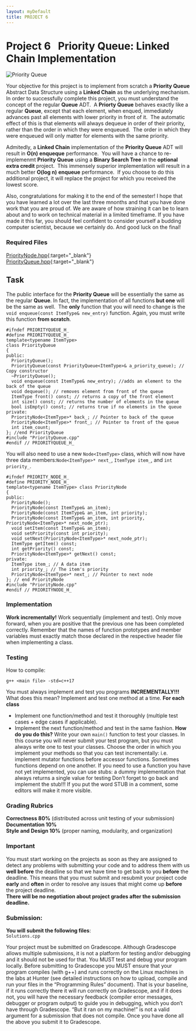 ```yaml
---
layout: myDefault
title: PROJECT 6
---
```


# Project 6 &nbsp; Priority Queue: Linked Chain Implementation
![Priority Queue](https://challengepost-s3-challengepost.netdna-ssl.com/photos/production/software_photos/000/935/494/datas/original.png)  
  
Your objective for this project is to implement from scratch a **Priority Queue** Abstract Data Structure using a **Linked Chain** as the underlying mechanism.  In order to successfully complete this project, you must understand the concept of the regular **Queue** ADT. &nbsp;A **Priorty Queue** behaves exactly like a regular **Queue**, except that each element, when enqued, immediately advances past all elements with lower priority in front of it. &nbsp;The automatic effect of this is that elements will always dequeue in order of their priority, rather than the order in which they were enqueued. &nbsp;The order in which they were enqueued will only matter for elements with the same priority.  

Admitedly, a **Linked Chain** implementation of the **Priority Queue** ADT will result in **O(n)** **enqueque** performance. &nbsp;You will have a chance to re-implemenmt **Priority Queue** using a **Binary Search Tree** in the **optional extra credit** project. &nbsp;This immensely superior implementation will result in a much better **O(log n)** **enqueue** performance. &nbsp;If you choose to do this additional project, it will replace the project for which you received the lowest score.  

Also, congratulations for making it to the end of the semester! I hope that you have learned a lot over the last three mnonths and that you have done work that you are proud of.  We are aware of how straining it can be to learn about and to work on technical material in a limited timeframe.  If you have made it this far, you should feel confident to consider yourself a budding computer scientist, because we certainly do. And good luck on the final!

### Required Files
[PriorityNode.hpp](PriorityNode.hpp){:target="_blank"}  
[PriorityQueue.hpp](PriorityQueue.hpp){:target="_blank"}

## Task
The public interface for the **Priority Queue** will be essentially the same as the regular **Queue**.  In fact, the implementation of all functions **but one** will be the same as well. &nbsp;The **only** function that you will need to change is the `void enqueue(const ItemType& new_entry)` function. Again, you must write this function **from scratch**.  
```
#ifndef PRIORITYQUEUE_H_
#define PRIORITYQUEUE_H_
template<typename ItemType>
class PriorityQueue
{
public:
  PriorityQueue();
  PriorityQueue(const PriorityQueue<ItemType>& a_priority_queue); // Copy constructor
  ~PriorityQueue();
  void enqueue(const ItemType& new_entry); //adds an element to the back of the queue
  void dequeue(); // removes element from front of the queue
  ItemType front() const; // returns a copy of the front element
  int size() const; // returns the number of elements in the queue
  bool isEmpty() const; // returns true if no elements in the queue
private:
  PriorityNode<ItemType>* back_; // Pointer to back of the queue
  PriorityNode<ItemType>* front_; // Pointer to front of the queue
  int item_count;
}; //end PriorityQueue
#include "PriorityQueue.cpp"
#endif // PRIORITYQUEUE_H_ 
```
You will also need to use a new `Node<ItemType>` class, which will now have three data members:`Node<ItemType>* next_`, `ItemType item_`, and `int priority_`.  
```
#ifndef PRIORITY_NODE_H_ 
#define PRIORITY_NODE_H_
template<typename ItemType> class PriorityNode
{
public:
  PriorityNode();
  PriorityNode(const ItemType& an_item);
  PriorityNode(const ItemType& an_item, int priority);
  PriorityNode(const ItemType& an_item, int priority, PriorityNode<ItemType>* next_node_ptr);
  void setItem(const ItemType& an_item);
  void setPriority(const int priority);
  void setNext(PriorityNode<ItemType>* next_node_ptr);
  ItemType getItem() const;
  int getPriority() const;
  PriorityNode<ItemType>* getNext() const;
private:
  ItemType item_; // A data item
  int priority_; // The item's priority
  PriorityNode<ItemType>* next_; // Pointer to next node
}; // end PriorityNode
#include "PriorityNode.cpp"
#endif // PRIORITYNODE_H_ 
```
### Implementation
**Work incrementally!** Work sequentially (implement and test). Only move forward, when you are positive that the previous one has been completed correctly. Remember that the names of function prototypes and member variables must exactly match those declared in the respective header file when implementing a class.

### Testing
How to compile:
```
g++ <main file> -std=c++17
```
You must always implement and test you programs **INCREMENTALLY!!!**
What does this mean? Implement and test one method at a time.
**For each class**
- Implement one function/method and test it thoroughly (multiple test cases + edge cases if applicable).
- Implement the next function/method and test in the same fashion.
**How do you do this?** Write your own `main()` function to test your classes. In this course you will never submit your test program, but you must always write one to test your classes. Choose the order in which you implement your methods so that you can test incrementally: i.e. implement mutator functions before accessor functions. Sometimes functions depend on one another. If you need to use a function you have not yet implemented, you can use stubs: a dummy implementation that always returns a single value for testing Don’t forget to go back and implement the stub!!! If you put the word STUB in a comment, some editors will make it more visible.

### Grading Rubrics
**Correctness 80%** (distributed across unit testing of your submission)  
**Documentation 10%**  
**Style and Design 10%** (proper naming, modularity, and organization)  

### Important
You must start working on the projects as soon as they are assigned to detect any problems with submitting your code and to address them with us **well before** the deadline so that we have time to get back to you **before** the deadline. This means that you must submit and resubmit your project code **early** and **often** in order to resolve any issues that might come up **before** the project deadline.  
**There will be no negotiation about project grades after the submission deadline.**
  
### Submission:
**You will submit the following files**:  
`Solutions.cpp`

Your project must be submitted on Gradescope. Although Gradescope allows multiple submissions, it is not a platform for testing and/or debugging and it should not be used for that. You MUST test and debug your program locally. Before submitting to Gradescope you MUST ensure that your program compiles (with g++) and runs correctly on the Linux machines in the labs at Hunter (see detailed instructions on how to upload, compile and run your files in the “Programming Rules” document). That is your baseline, if it runs correctly there it will run correctly on Gradescope, and if it does not, you will have the necessary feedback (compiler error messages, debugger or program output) to guide you in debugging, which you don’t have through Gradescope. “But it ran on my machine!” is not a valid argument for a submission that does not compile. Once you have done all the above you submit it to Gradescope.
  
